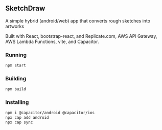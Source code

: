 ## SketchDraw

A simple hybrid (android/web) app that converts rough sketches into artworks

Built with React, bootstrap-react, and Replicate.com, AWS API Gateway, AWS Lambda Functions, vite, and Capacitor.


### Running

```bash
npm start
```

### Building

```bash
npm build
```

### Installing

```bash
npm i @capacitor/android @capacitor/ios
npx cap add android
npx cap sync
```
